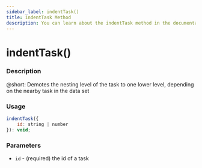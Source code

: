 ```yaml
---
sidebar_label: indentTask()
title: indentTask Method
description: You can learn about the indentTask method in the documentation of the DHTMLX JavaScript To Do List library. Browse developer guides and API reference, try out code examples and live demos, and download a free 30-day evaluation version of DHTMLX To Do List.
---
```


# indentTask()

### Description

@short: Demotes the nesting level of the task to one lower level, depending on the nearby task in the data set

### Usage

~~~js
indentTask({
    id: string | number
}): void;
~~~

### Parameters

- `id` - (required) the id of a task